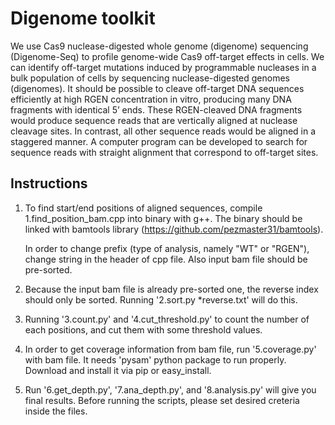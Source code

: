 Digenome toolkit
==

We use Cas9 nuclease-digested whole genome (digenome) sequencing (Digenome-Seq) to profile genome-wide Cas9 off-target effects in cells. We can identify off-target mutations induced by programmable nucleases in a bulk population of cells by sequencing nuclease-digested genomes (digenomes). It should be possible to cleave off-target DNA sequences efficiently at high RGEN concentration in vitro, producing many DNA fragments with identical 5’ ends. These RGEN-cleaved DNA fragments would produce sequence reads that are vertically aligned at nuclease cleavage sites. In contrast, all other sequence reads would be aligned in a staggered manner. A computer program can be developed to search for sequence reads with straight alignment that correspond to off-target sites.

Instructions
--

1. To find start/end positions of aligned sequences, compile 1.find_position_bam.cpp into binary with g++. The binary should be linked with bamtools library (https://github.com/pezmaster31/bamtools).

   In order to change prefix (type of analysis, namely "WT" or "RGEN"), change string in the header of cpp file. Also input bam file should be pre-sorted.

2. Because the input bam file is already pre-sorted one, the reverse index should only be sorted. Running '2.sort.py *reverse.txt' will do this.

3. Running '3.count.py' and '4.cut_threshold.py' to count the number of each positions, and cut them with some threshold values.

4. In order to get coverage information from bam file, run '5.coverage.py' with bam file. It needs 'pysam' python package to run properly. Download and install it via pip or easy_install.

5. Run '6.get_depth.py', '7.ana_depth.py', and '8.analysis.py' will give you final results. Before running the scripts, please set desired creteria inside the files.
